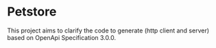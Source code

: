 # Petstore

This project aims to clarify the code to generate (http client and server) based on OpenApi Specification 3.0.0.
